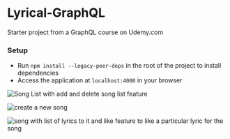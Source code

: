# Lyrical-GraphQL

Starter project from a GraphQL course on Udemy.com

### Setup

- Run `npm install --legacy-peer-deps` in the root of the project to install dependencies
- Access the application at `localhost:4000` in your browser

![Song List with add and delete song list feature](https://github.com/blueeDeveloper/graphql_song_lyric_list_crud_operations/assets/79240323/2a702e54-b311-4e52-a5fd-b7b910c3deb1)


![create a new song ](https://github.com/blueeDeveloper/graphql_song_lyric_list_crud_operations/assets/79240323/3c363bdc-d234-4674-abf5-16171ce71bfd)


![song with list of lyrics to it and like feature to like a particular lyric for the song ](https://github.com/blueeDeveloper/graphql_song_lyric_list_crud_operations/assets/79240323/09fcd799-ec03-4a7f-9428-7edc87a2c426)

